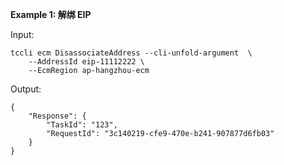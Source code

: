 **Example 1: 解绑 EIP**



Input: 

```
tccli ecm DisassociateAddress --cli-unfold-argument  \
    --AddressId eip-11112222 \
    --EcmRegion ap-hangzhou-ecm
```

Output: 
```
{
    "Response": {
        "TaskId": "123",
        "RequestId": "3c140219-cfe9-470e-b241-907877d6fb03"
    }
}
```

